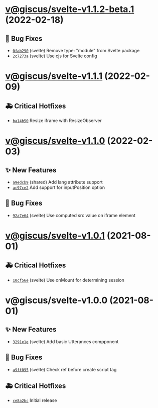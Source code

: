# [v@giscus/svelte-v1.1.2-beta.1](https://github.com/giscus/giscus-component/compare/@giscus/svelte-v1.1.1...@giscus/svelte-v1.1.2-beta.1) (2022-02-18)

## 🐛 Bug Fixes
- [`0fab290`](https://github.com/giscus/giscus-component/commit/0fab290)  (svelte) Remove type: &quot;module&quot; from Svelte package 
- [`2c7273a`](https://github.com/giscus/giscus-component/commit/2c7273a)  (svelte) Use cjs for Svelte config

# [v@giscus/svelte-v1.1.1](https://github.com/giscus/giscus-component/compare/@giscus/svelte-v1.1.0...@giscus/svelte-v1.1.1) (2022-02-09)

## 🚑 Critical Hotfixes
- [`ba14b50`](https://github.com/giscus/giscus-component/commit/ba14b50)   Resize iframe with ResizeObserver

# [v@giscus/svelte-v1.1.0](https://github.com/giscus/giscus-component/compare/@giscus/svelte-v1.0.1...@giscus/svelte-v1.1.0) (2022-02-03)

## ✨ New Features
- [`a9edcb9`](https://github.com/giscus/giscus-component/commit/a9edcb9)  (shared) Add lang attribute support 
- [`ac97ce2`](https://github.com/giscus/giscus-component/commit/ac97ce2)   Add support for inputPosition option 

## 🐛 Bug Fixes
- [`92a7e64`](https://github.com/giscus/giscus-component/commit/92a7e64)  (svelte) Use computed src value on iframe element

# [v@giscus/svelte-v1.0.1](https://github.com/giscus/giscus-component/compare/@giscus/svelte-v1.0.0...@giscus/svelte-v1.0.1) (2021-08-01)

## 🚑 Critical Hotfixes
- [`10cf56e`](https://github.com/giscus/giscus-component/commit/10cf56e)  (svelte) Use onMount for determining session

# v@giscus/svelte-v1.0.0 (2021-08-01)

## ✨ New Features
- [`3291e1e`](https://github.com/giscus/giscus-component/commit/3291e1e)  (svelte) Add basic Utterances compponent 

## 🐛 Bug Fixes
- [`a9ff095`](https://github.com/giscus/giscus-component/commit/a9ff095)  (svelte) Check ref before create script tag 

## 🚑 Critical Hotfixes
- [`ce8a2bc`](https://github.com/giscus/giscus-component/commit/ce8a2bc)   Initial release

